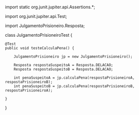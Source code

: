 import static org.junit.jupiter.api.Assertions.*;

import org.junit.jupiter.api.Test;

import JulgamentoPrisioneiro.Resposta;

class JulgamentoPrisioneiroTest {

	@Test
	public void testeCalculaPena() {

		JulgamentoPrisioneiro jp = new JulgamentoPrisioneiro();

		Resposta respostaSuspeitoA = Resposta.DELACAO;
		Resposta respostaSuspeitoB = Resposta.DELACAO;

		int penaSuspeitoA = jp.calculaPena(respostaPrisioneiroA, respostaPrisioneiroB);
		int penaSuspeitoB = jp.calculaPena(respostaPrisioneiroB, respostaPrisioneiroA);

	}

}
